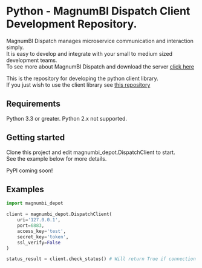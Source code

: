 # Python - MagnumBI Dispatch Client Development Repository.

MagnumBI Dispatch manages microservice communication and interaction simply.   
It is easy to develop and integrate with your small to medium sized development teams.   
To see more about MagnumBI Dispatch and download the server [click here](https://github.com/OptimalBI/magnumbi-dispatch-server)   

This is the repository for developing the python client library.  
If you just wish to use the client library see [this repository](https://github.com/OptimalBI/magnumbi-dispatch-python-library)

## Requirements

Python 3.3 or greater. Python 2.x not supported.

## Getting started

Clone this project and edit magnumbi_depot.DispatchClient to start.  
 See the example below for more details.

PyPI coming soon!

## Examples

```python
import magnumbi_depot

client = magnumbi_depot.DispatchClient(
    uri='127.0.0.1',
    port=6883,
    access_key='test',
    secret_key='token',
    ssl_verify=False
)

status_result = client.check_status() # Will return True if connection to the server functioned correctly.
```